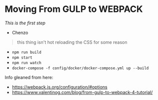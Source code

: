# Moving From GULP to WEBPACK

*This is the first step*

- Chenzo


> this thing isn't hot reloading the CSS for some reason


* `npm run build`
* `npm start`      
* `npm run watch`   
* `docker-compose -f config/docker/docker-compose.yml up --build`


Info gleaned from here:

* https://webpack.js.org/configuration/#options 
* https://www.valentinog.com/blog/from-gulp-to-webpack-4-tutorial/  




